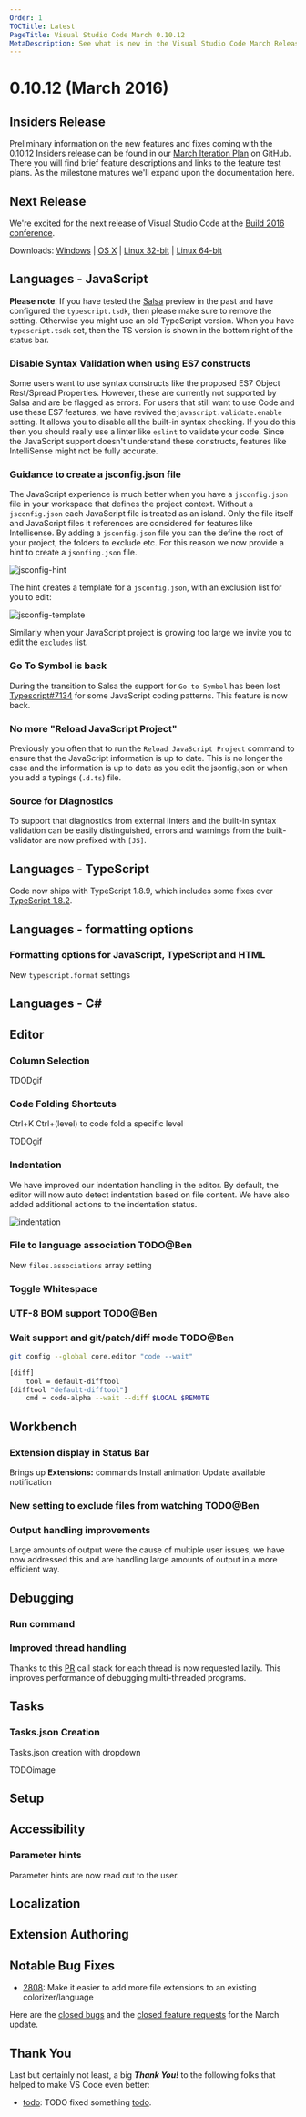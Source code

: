 ```yaml
---
Order: 1
TOCTitle: Latest
PageTitle: Visual Studio Code March 0.10.12
MetaDescription: See what is new in the Visual Studio Code March Release (0.10.12)
---
```


# 0.10.12 (March 2016)

## Insiders Release

Preliminary information on the new features and fixes coming with the 0.10.12 Insiders release can be found in our [March Iteration Plan](https://github.com/Microsoft/vscode/issues/3555) on GitHub.  There you will find brief feature descriptions and links to the feature test plans. As the milestone matures we'll expand upon the documentation here.

## Next Release

We're excited for the next release of Visual Studio Code at the [Build 2016 conference](http://build.microsoft.com/).

Downloads: [Windows](TBD) |
[OS X](TBD) | [Linux 32-bit](TBD) | [Linux 64-bit](TBD)

## Languages - JavaScript

**Please note**: If you have tested the [Salsa](https://github.com/Microsoft/TypeScript/issues/4789) preview in the past and have configured the `typescript.tsdk`, then please make sure to remove the setting. Otherwise you might use an old TypeScript version. When you have `typescript.tsdk` set, then the TS version is shown in the bottom right of the status bar.

### Disable Syntax Validation when using ES7 constructs
Some users want to use syntax constructs like the proposed ES7 Object Rest/Spread Properties. However, these are currently not supported by Salsa and are be flagged as errors. For users that still want to use Code and use these ES7 features, we have revived the`javascript.validate.enable` setting. It allows you to disable all the built-in syntax checking. If you do this then you should really use a linter like `eslint` to validate your code. Since the JavaScript support doesn't understand these constructs, features like IntelliSense might not be fully accurate.

### Guidance to create a jsconfig.json file
The JavaScript experience is much better when you have a `jsconfig.json` file in your workspace that defines the project context. Without a `jsconfig.json` each JavaScript file is treated as an island. Only the file itself and JavaScript files it references are considered for features like Intellisense. By adding a `jsconfig.json` file you can the define the root of your project, the folders to exclude etc. For this reason we now provide a hint to create a `jsonfing.json` file. 

![jsconfig-hint](images/March/jsconfig-hint.png)

The hint creates a template for a `jsconfig.json`, with an exclusion list for you to edit:

![jsconfig-template](images/March/jsconfig-template.png)

Similarly when your JavaScript project is growing too large we invite you to edit the `excludes` list.

### Go To Symbol is back
During the transition to Salsa the support for `Go to Symbol` has been lost [Typescript#7134](https://github.com/Microsoft/TypeScript/issues/7134) for some JavaScript coding patterns. This feature is now back. 

### No more "Reload JavaScript Project"
Previously you often that to run the `Reload JavaScript Project` command to ensure that the JavaScript information is up to date. This is no longer the case and the information is up to date as you edit the jsonfig.json or when you add a typings (`.d.ts`) file.

### Source for Diagnostics
To support that diagnostics from external linters and the built-in syntax validation can be easily distinguished, errors and warnings from the built-validator are now prefixed with `[JS]`.

## Languages - TypeScript

Code now ships with TypeScript 1.8.9, which includes some fixes over [TypeScript 1.8.2](https://blogs.msdn.microsoft.com/typescript/2016/02/22/announcing-typescript-1-8-2/).

## Languages - formatting options

### Formatting options for JavaScript, TypeScript and HTML

New `typescript.format` settings

## Languages - C&#35;

## Editor

### Column Selection

TDODgif

### Code Folding Shortcuts

Ctrl+K Ctrl+(level) to code fold a specific level

TODOgif

### Indentation

We have improved our indentation handling in the editor. By default, the editor will now auto detect indentation based on file content. We have also added additional actions to the indentation status.

![indentation](images/March/indentation.png)

### File to language association TODO@Ben

New `files.associations` array setting

### Toggle Whitespace

### UTF-8 BOM support TODO@Ben

### Wait support and git/patch/diff mode TODO@Ben

```bash
git config --global core.editor "code --wait"
```

```bash
[diff]
    tool = default-difftool
[difftool "default-difftool"]
    cmd = code-alpha --wait --diff $LOCAL $REMOTE
```

## Workbench

### Extension display in Status Bar

Brings up **Extensions:** commands
Install animation
Update available notification

### New setting to exclude files from watching TODO@Ben

### Output handling improvements

Large amounts of output were the cause of multiple user issues, we have now addressed this and are handling large amounts of output in a more efficient way.

## Debugging

### Run command

### Improved thread handling

Thanks to this [PR](https://github.com/Microsoft/vscode/pull/3990) call stack for each thread is now requested lazily. This improves performance of debugging multi-threaded programs.

## Tasks

### Tasks.json Creation

Tasks.json creation with dropdown

TODOimage

## Setup

## Accessibility

### Parameter hints

Parameter hints are now read out to the user.

## Localization

## Extension Authoring

## Notable Bug Fixes

- [2808](https://github.com/Microsoft/vscode/issues/2808): Make it easier to add more file extensions to an existing colorizer/language

Here are the [closed bugs](https://github.com/Microsoft/vscode/issues?q=milestone%3A%22March+2016%22+is%3Aclosed) and the [closed feature requests](https://github.com/Microsoft/vscode/issues?q=is%3Aissue+milestone%3A%22March+2016%22+is%3Aclosed+label%3Afeature-request) for the March update.

## Thank You

Last but certainly not least, a big *__Thank You!__* to the following folks that helped to make VS Code even better:

- [todo](https://github.com/todo): TODO fixed something [todo](https://github.com/Microsoft/vscode/pull/todo).
